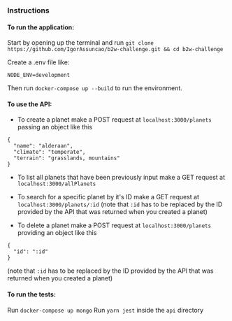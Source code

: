 ### Instructions

#### To run the application:
Start by opening up the terminal and run `git clone https://github.com/IgorAssuncao/b2w-challenge.git && cd b2w-challenge`

Create a .env file like:
```
NODE_ENV=development
```

Then run `docker-compose up --build` to run the environment.

#### To use the API:
- To create a planet make a POST request at `localhost:3000/planets` passing an object like this
```
{
  "name": "alderaan",
  "climate": "temperate",
  "terrain": "grasslands, mountains"
}
```

- To list all planets that have been previously input make a GET request at `localhost:3000/allPlanets`

- To search for a specific planet by it's ID make a GET request at `localhost:3000/planets/:id` (note that `:id` has to be replaced by the ID provided by the API that was returned when you created a planet)

- To delete a planet make a POST request at `localhost:3000/planets` providing an object like this
```
{
  "id": ":id"
}
```
(note that `:id` has to be replaced by the ID provided by the API that was returned when you created a planet)

#### To run the tests:
Run `docker-compose up mongo`
Run `yarn jest` inside the `api` directory
